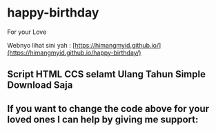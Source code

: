 # happy-birthday
For your Love


Webnyo lihat sini yah : [https://himangmyid.github.io/](https://himangmyid.github.io/happy-birthday/)


## Script HTML CCS selamt Ulang Tahun Simple Download Saja


## If you want to change the code above for your loved ones I can help by giving me support:

